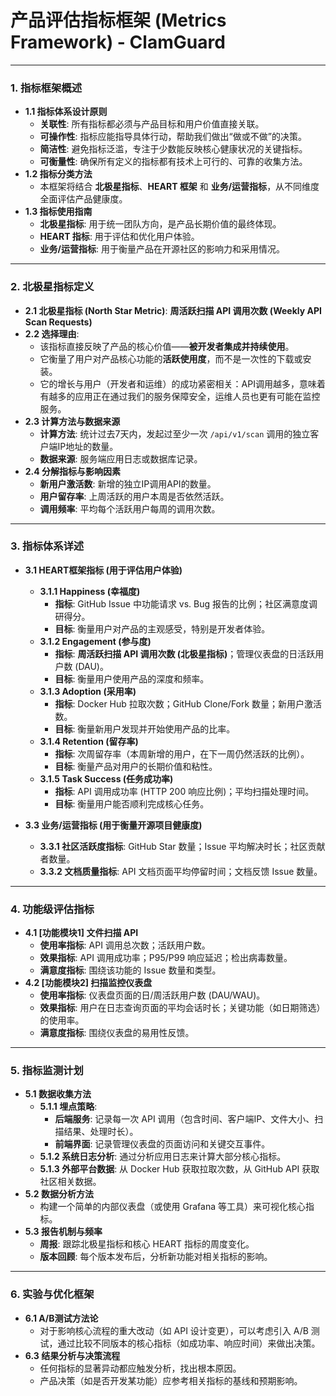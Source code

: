 # 产品评估指标框架 (Metrics Framework) - ClamGuard

---

### 1. 指标框架概述

*   **1.1 指标体系设计原则**
    *   **关联性**: 所有指标都必须与产品目标和用户价值直接关联。
    *   **可操作性**: 指标应能指导具体行动，帮助我们做出“做或不做”的决策。
    *   **简洁性**: 避免指标泛滥，专注于少数能反映核心健康状况的关键指标。
    *   **可衡量性**: 确保所有定义的指标都有技术上可行的、可靠的收集方法。
*   **1.2 指标分类方法**
    *   本框架将结合 **北极星指标**、**HEART 框架** 和 **业务/运营指标**，从不同维度全面评估产品健康度。
*   **1.3 指标使用指南**
    *   **北极星指标**: 用于统一团队方向，是产品长期价值的最终体现。
    *   **HEART 指标**: 用于评估和优化用户体验。
    *   **业务/运营指标**: 用于衡量产品在开源社区的影响力和采用情况。

---

### 2. 北极星指标定义

*   **2.1 北极星指标 (North Star Metric)**: **周活跃扫描 API 调用次数 (Weekly API Scan Requests)**
*   **2.2 选择理由**:
    *   该指标直接反映了产品的核心价值——**被开发者集成并持续使用**。
    *   它衡量了用户对产品核心功能的**活跃使用度**，而不是一次性的下载或安装。
    *   它的增长与用户（开发者和运维）的成功紧密相关：API调用越多，意味着有越多的应用正在通过我们的服务保障安全，运维人员也更有可能在监控服务。
*   **2.3 计算方法与数据来源**
    *   **计算方法**: 统计过去7天内，发起过至少一次 `/api/v1/scan` 调用的独立客户端IP地址的数量。
    *   **数据来源**: 服务端应用日志或数据库记录。
*   **2.4 分解指标与影响因素**
    *   **新用户激活数**: 新增的独立IP调用API的数量。
    *   **用户留存率**: 上周活跃的用户本周是否依然活跃。
    *   **调用频率**: 平均每个活跃用户每周的调用次数。

---

### 3. 指标体系详述

*   **3.1 HEART框架指标 (用于评估用户体验)**
    *   **3.1.1 Happiness (幸福度)**
        *   **指标**: GitHub Issue 中功能请求 vs. Bug 报告的比例；社区满意度调研得分。
        *   **目标**: 衡量用户对产品的主观感受，特别是开发者体验。
    *   **3.1.2 Engagement (参与度)**
        *   **指标**: **周活跃扫描 API 调用次数 (北极星指标)**；管理仪表盘的日活跃用户数 (DAU)。
        *   **目标**: 衡量用户使用产品的深度和频率。
    *   **3.1.3 Adoption (采用率)**
        *   **指标**: Docker Hub 拉取次数；GitHub Clone/Fork 数量；新用户激活数。
        *   **目标**: 衡量新用户发现并开始使用产品的比率。
    *   **3.1.4 Retention (留存率)**
        *   **指标**: 次周留存率（本周新增的用户，在下一周仍然活跃的比例）。
        *   **目标**: 衡量产品对用户的长期价值和粘性。
    *   **3.1.5 Task Success (任务成功率)**
        *   **指标**: API 调用成功率 (HTTP 200 响应比例)；平均扫描处理时间。
        *   **目标**: 衡量用户能否顺利完成核心任务。

*   **3.3 业务/运营指标 (用于衡量开源项目健康度)**
    *   **3.3.1 社区活跃度指标**: GitHub Star 数量；Issue 平均解决时长；社区贡献者数量。
    *   **3.3.2 文档质量指标**: API 文档页面平均停留时间；文档反馈 Issue 数量。

---

### 4. 功能级评估指标

*   **4.1 [功能模块1] 文件扫描 API**
    *   **使用率指标**: API 调用总次数；活跃用户数。
    *   **效果指标**: API 调用成功率；P95/P99 响应延迟；检出病毒数量。
    *   **满意度指标**: 围绕该功能的 Issue 数量和类型。
*   **4.2 [功能模块2] 扫描监控仪表盘**
    *   **使用率指标**: 仪表盘页面的日/周活跃用户数 (DAU/WAU)。
    *   **效果指标**: 用户在日志查询页面的平均会话时长；关键功能（如日期筛选）的使用率。
    *   **满意度指标**: 围绕仪表盘的易用性反馈。

---

### 5. 指标监测计划

*   **5.1 数据收集方法**
    *   **5.1.1 埋点策略**: 
        *   **后端服务**: 记录每一次 API 调用（包含时间、客户端IP、文件大小、扫描结果、处理时长）。
        *   **前端界面**: 记录管理仪表盘的页面访问和关键交互事件。
    *   **5.1.2 系统日志分析**: 通过分析应用日志来计算大部分核心指标。
    *   **5.1.3 外部平台数据**: 从 Docker Hub 获取拉取次数，从 GitHub API 获取社区相关数据。
*   **5.2 数据分析方法**
    *   构建一个简单的内部仪表盘（或使用 Grafana 等工具）来可视化核心指标。
*   **5.3 报告机制与频率**
    *   **周报**: 跟踪北极星指标和核心 HEART 指标的周度变化。
    *   **版本回顾**: 每个版本发布后，分析新功能对相关指标的影响。

---

### 6. 实验与优化框架

*   **6.1 A/B测试方法论**
    *   对于影响核心流程的重大改动（如 API 设计变更），可以考虑引入 A/B 测试，通过比较不同版本的核心指标（如成功率、响应时间）来做出决策。
*   **6.3 结果分析与决策流程**
    *   任何指标的显著异动都应触发分析，找出根本原因。
    *   产品决策（如是否开发某功能）应参考相关指标的基线和预期影响。